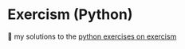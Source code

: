 # Exercism (Python)
🦄 my solutions to the [python exercises on exercism](https://exercism.org/tracks/python/exercises) 
